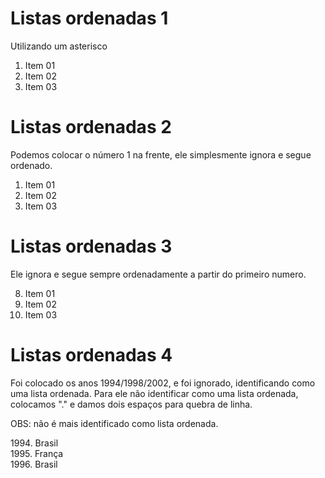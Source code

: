 # Listas ordenadas 1

Utilizando um asterisco

1. Item 01
2. Item 02
3. Item 03

# Listas ordenadas 2

Podemos colocar o número 1 na frente, ele simplesmente ignora e segue ordenado.

1. Item 01
1. Item 02
1. Item 03

# Listas ordenadas 3

Ele ignora e segue sempre ordenadamente a partir do primeiro numero.

8. Item 01
9. Item 02
10. Item 03

# Listas ordenadas 4

Foi colocado os anos 1994/1998/2002, e foi ignorado, identificando como uma lista ordenada. Para ele não identificar como uma lista ordenada, colocamos "\." e damos dois espaços para quebra de linha.

OBS: não é mais identificado como lista ordenada.

1994\. Brasil  
1995\. França  
1996\. Brasil
